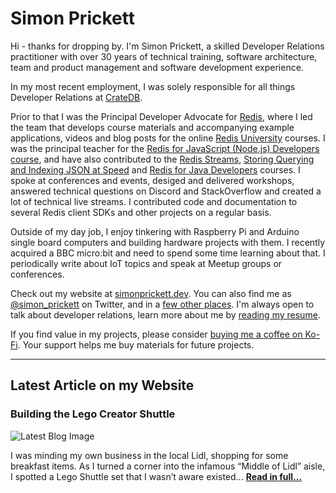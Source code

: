 # Simon Prickett

Hi - thanks for dropping by. I'm Simon Prickett, a skilled Developer Relations practitioner with over 30 years of technical training, software architecture, team and product management and software development experience.

In my most recent employment, I was solely responsible for all things Developer Relations at [CrateDB](https://cratedb.com).

Prior to that I was the Principal Developer Advocate for [Redis](https://redis.com), where I led the team that develops course materials and accompanying example applications, videos and blog posts for the online [Redis University](https://university.redis.com) courses. I was the principal teacher for the [Redis for JavaScript (Node.js) Developers course](https://university.redis.com/courses/ru102js/), and have also contributed to the [Redis Streams](https://university.redis.com/courses/ru202/), [Storing Querying and Indexing JSON at Speed](https://university.redis.com/courses/ru204/) and [Redis for Java Developers](https://university.redis.com/courses/ru102j/) courses.  I spoke at conferences and events, desiged and delivered workshops, answered technical questions on Discord and StackOverflow and created a lot of technical live streams.  I contributed code and documentation to several Redis client SDKs and other projects on a regular basis.

Outside of my day job, I enjoy tinkering with Raspberry Pi and Arduino single board computers and building hardware projects with them. I recently acquired a BBC micro:bit and need to spend some time learning about that. I periodically write about IoT topics and speak at Meetup groups or conferences.

Check out my website at [simonprickett.dev](https://simonprickett.dev).  You can also find me as [@simon_prickett](https://twitter.com/simon_prickett) on Twitter, and in a [few other places](https://simonprickett.dev/contact/).  I'm always open to talk about developer relations, learn more about me by [reading my resume](https://simonprickett.dev/resume/).

If you find value in my projects, please consider [buying me a coffee on Ko-Fi](https://ko-fi.com/simonprickett).  Your support helps me buy materials for future projects.


---

## Latest Article on my Website

### Building the Lego Creator Shuttle

![Latest Blog Image](https://simonprickett.dev/assets/images/creator_shuttle_main.jpg)

I was minding my own business in the local Lidl, shopping for some breakfast items. As I turned a corner into the infamous “Middle of Lidl” aisle, I spotted a Lego Shuttle set that I wasn’t aware existed... **[Read in full...](https://simonprickett.dev/building-the-lego-creator-shuttle/)**
